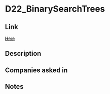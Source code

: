 # D22_BinarySearchTrees

## Link

[Here](https://www.hackerrank.com/challenges/30-binary-search-trees)

## Description

## Companies asked in

## Notes